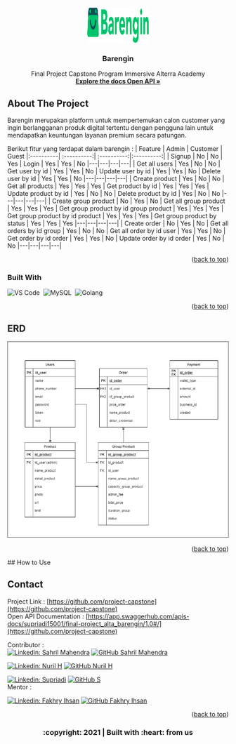 <div id="top"></div>

<!-- PROJECT LOGO -->
<br/>
<div align="center">
<!--  mengarah ke repo  -->
  <a href="https://github.com/sahrilmahendra/project2-airbnb">
    <img src="images/Logo.png" width="140" height="80">
  </a>

  <h3 align="center">Barengin</h3>

  <p align="center">
    Final Project Capstone Program Immersive Alterra Academy
    <br />
    <a href="https://app.swaggerhub.com/apis-docs/supriadi15001/final-project_alta_barengin/1.0"><strong>Explore the docs Open API »</strong></a>
    <br />
  </p>
</div>


<!-- ABOUT THE PROJECT -->
## About The Project

<!-- [![Product Name Screen Shot][product-screenshot]](https://example.com) -->

Barengin merupakan platform untuk mempertemukan calon customer yang ingin berlangganan produk digital tertentu dengan pengguna lain untuk mendapatkan keuntungan layanan premium secara patungan.

Berikut fitur yang terdapat dalam barengin :
| Feature | Admin | Customer | Guest
|:----------| :----------:| :----------:|:----------:|
| Signup | No | No | Yes
| Login | Yes | Yes | No
|---|---|---|---|
| Get all users | Yes | No | No
| Get user by id | Yes | Yes | No
| Update user by id | Yes | Yes | No
| Delete user by id | Yes | Yes | No
|---|---|---|---|
| Create product | Yes | No | No
| Get all products | Yes | Yes | Yes
| Get product by id | Yes | Yes | Yes
| Update product by id | Yes | No | No
| Delete product by id | Yes | No | No
|---|---|---|---|
| Create group product | No | Yes | No
| Get all group product | Yes | Yes | Yes
| Get group product by id group product | Yes | Yes | Yes
| Get group product by id product | Yes | Yes | Yes
| Get group product by status | Yes | Yes | Yes
|---|---|---|---|
| Create order | No | Yes | No
| Get all orders by id group | Yes | No | No
| Get all order by id user | Yes | Yes | No
| Get order by id order | Yes | Yes | No
| Update order by id order | Yes | No | No
|---|---|---|---|

<p align="right">(<a href="#top">back to top</a>)</p>

### Built With

<!-- * [Golang](https://golang.org/)
* [Echo Framework](https://echo.labstack.com/)
* [MySQL](https://www.mysql.com/)
* [Gorm](https://gorm.io/)
* [JWT](https://echo.labstack.com/cookbook/jwt)
* [Assert](https://pkg.go.dev/github.com/stretchr/testify/assert)
* [VS Code](https://code.visualstudio.com/) -->
![VS Code](https://img.shields.io/badge/-Visual%20Studio%20Code-05122A?style=flat&logo=visual-studio-code&logoColor=FFFFFF)&nbsp;
![MySQL](https://img.shields.io/badge/-MySQL-05122A?style=flat&logo=mysql&logoColor=FFFFFF)&nbsp;
![Golang](https://img.shields.io/badge/-Golang-05122A?style=flat&logo=go&logoColor=FFFFFF)&nbsp;

<p align="right">(<a href="#top">back to top</a>)</p>

<!-- ERD -->
## ERD
<img src="images/erd.png">
<p align="right">(<a href="#top">back to top</a>)</p>
<!-- How to Use -->
## How to Use


<!-- CONTACT -->
## Contact

Project Link : [https://github.com/project-capstone](https://github.com/project-capstone)<br/>
Open API Documentation : [https://app.swaggerhub.com/apis-docs/supriadi15001/final-project_alta_barengin/1.0#/](https://github.com/project-capstone)&nbsp;
<!-- :heart: -->
<!-- CONTRIBUTOR -->
Contributor :
<br>
[![Linkedin: Sahril Mahendra](https://img.shields.io/badge/-SahrilMahendra-blue?style=flat-square&logo=Linkedin&logoColor=white&link=https://www.linkedin.com/in/sahril-mahendra/)](https://www.linkedin.com/in/sahril-mahendra/)
[![GitHub Sahril Mahendra](https://img.shields.io/github/followers/sahrilmahendra?label=follow&style=social)](https://github.com/sahrilmahendra)

[![Linkedin: Nuril H](https://img.shields.io/badge/-NurilH-blue?style=flat-square&logo=Linkedin&logoColor=white&link=https://www.linkedin.com/in/sahril-mahendra/)](https://www.linkedin.com/)
[![GitHub Nuril H](https://img.shields.io/github/followers/NurilH?label=follow&style=social)](https://github.com/NurilH)

[![Linkedin: Supriadi](https://img.shields.io/badge/-Supriadi-blue?style=flat-square&logo=Linkedin&logoColor=white&link=https://www.linkedin.com/in/sahril-mahendra/)](https://www.linkedin.com/)
[![GitHub S](https://img.shields.io/github/followers/sprdx?label=follow&style=social)](https://github.com/sprdx)
<br>
Mentor :
<br>
<!-- https://www.linkedin.com/in/iffakhry/ -->
[![Linkedin: Fakhry Ihsan](https://img.shields.io/badge/-FakhryIhsan-blue?style=flat-square&logo=Linkedin&logoColor=white&link=https://www.linkedin.com/in/iffakhry/)](https://www.linkedin.com/in/iffakhry/)
[![GitHub Fakhry Ihsan](https://img.shields.io/github/followers/iffakhry?label=follow&style=social)](https://github.com/iffakhry)


<p align="right">(<a href="#top">back to top</a>)</p>
<h3>
<p align="center">:copyright: 2021 | Built with :heart: from us</p>
</h3>